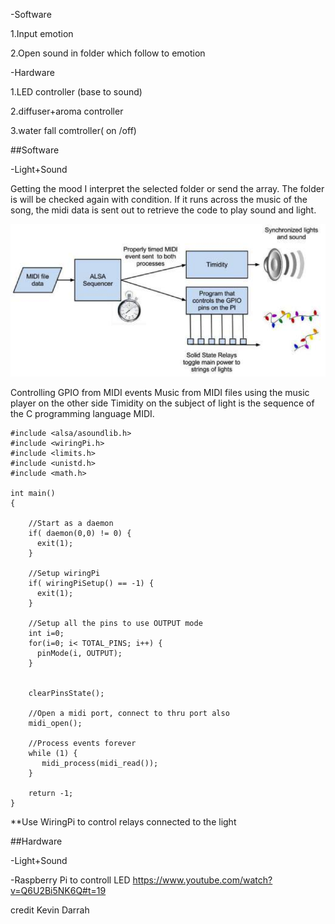 
-Software

1.Input emotion

2.Open sound in folder which follow to emotion



-Hardware


1.LED controller (base to sound)

2.diffuser+aroma controller

3.water fall comtroller( on /off)



##Software

-Light+Sound

 Getting the mood I interpret the selected folder or send the array. The folder is  will be checked again  with condition. If it runs across the music of the song, the midi data is sent out to retrieve the code to play sound and light.


![Overview](/project_images/soft.png "Overview")

Controlling GPIO from MIDI events
Music from MIDI files using the music player on the other side Timidity on the subject of light is the sequence of the C programming language MIDI.

```
#include <alsa/asoundlib.h>
#include <wiringPi.h>
#include <limits.h>
#include <unistd.h>
#include <math.h>

int main()
{

    //Start as a daemon
    if( daemon(0,0) != 0) {
      exit(1);
    }
    
    //Setup wiringPi
    if( wiringPiSetup() == -1) {
      exit(1);
    }
   
    //Setup all the pins to use OUTPUT mode
    int i=0;
    for(i=0; i< TOTAL_PINS; i++) {
      pinMode(i, OUTPUT);
    }


    clearPinsState();

    //Open a midi port, connect to thru port also
    midi_open();

    //Process events forever
    while (1) {
       midi_process(midi_read());
    }

    return -1;
}
```
**Use WiringPi to control relays connected to the light



##Hardware

-Light+Sound

-Raspberry Pi to controll LED
https://www.youtube.com/watch?v=Q6U2Bi5NK6Q#t=19

credit Kevin Darrah
